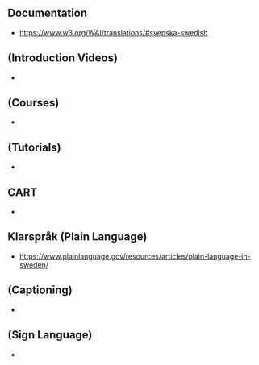 ## Documentation
* https://www.w3.org/WAI/translations/#svenska-swedish

## (Introduction Videos)
* 

## (Courses)
*

## (Tutorials)
*

## CART
*

## Klarspråk (Plain Language)
* https://www.plainlanguage.gov/resources/articles/plain-language-in-sweden/

## (Captioning)
*

## (Sign Language)
*

